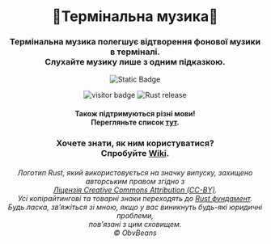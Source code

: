 <div align="center">
    <h1>🤖Термінальна музика🎵</h1>
</div>
<div align="center">
    <h3>Термінальна музика полегшує відтворення фонової музики в терміналі.<br>
    Слухайте музику лише з одним підказкою.</h3>
</div>

<p align="center">
    <img alt="Static Badge" src="https://img.shields.io/badge/%C2%A9_BSD_3--Clause-Ліцензія-green?style=for-the-badge">
</p>

<p align="center">
  <img alt="visitor badge" src="https://visitor-badge.lithub.cc/badge?page_id=0SGames.TerminalMusic"/>
  <img alt="Rust release" src="https://img.shields.io/github/v/release/rust-lang/rust?logo=rust&color=red">
</p>

<div align="center">
    <h4>Також підтримуються різні мови!<br>
    Перегляньте список <a href="https://github.com/0SGames/TerminalMusic/tree/main/Languages">тут</a>.</h4>
</div>

<div align="center">
    <h3>Хочете знати, як ним користуватися?<br>
    Спробуйте <a href="https://github.com/0SGames/TerminalMusic/wiki">Wiki</a>.</h3>
</div>

<div align="center">
    <h6>Логотип Rust, який використовується на значку випуску, захищено авторським правом згідно з<br>
        <a href="https://creativecommons.org/licenses/by/4.0/deed.uk">Ліцензія Creative Commons Attribution (CC-BY)</a>.<br>
    Усі копірайтингові та товарні знаки переходять до <a href="https://foundation.rust-lang.org">Rust фундамент</a>.<br>
    Будь ласка, зв’яжіться зі мною, якщо у вас виникнуть будь-які юридичні проблеми,<br>
     пов’язані з цим сховищем.<br>
    © ObvBeans</h6>
</div>
